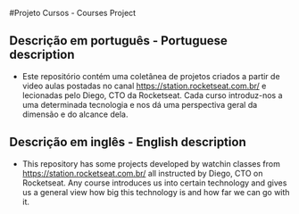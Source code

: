 #Projeto Cursos - Courses Project

## Descrição em português - Portuguese description
- Este repositório contém uma coletânea de projetos criados a partir de video aulas postadas no canal https://station.rocketseat.com.br/
e lecionadas pelo Diego, CTO da Rocketseat.
  Cada curso introduz-nos a uma determinada tecnologia e nos dá uma perspectiva geral da dimensão e do alcance dela.
 
## Descrição em inglês - English description
- This repository has some projects developed by watchin classes from https://station.rocketseat.com.br/
all instructed by Diego, CTO on Rocketseat.
  Any course introduces us into certain technology and gives us a general view how big this technology is and how far we can go
  with it.
  
